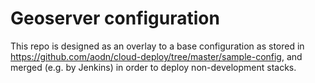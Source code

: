 Geoserver configuration
=

This repo is designed as an overlay to a base configuration as stored in https://github.com/aodn/cloud-deploy/tree/master/sample-config, and merged (e.g. by Jenkins) in order to deploy non-development stacks.
